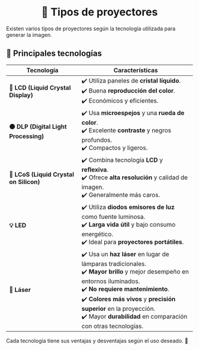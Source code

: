 <div align="center">

  # 🎥 Tipos de proyectores  

</div>

Existen varios tipos de proyectores según la tecnología utilizada para generar la imagen.  

## 📌 Principales tecnologías  
| **Tecnología**           | **Características**                                                                                                                                     |
|--------------------------|--------------------------------------------------------------------------------------------------------------------------------------------------------|
| **🔷 LCD (Liquid Crystal Display)** | ✔️ Utiliza paneles de **cristal líquido**. <br> ✔️ Buena **reproducción del color**. <br> ✔️ Económicos y eficientes.                                              |
| **⚫ DLP (Digital Light Processing)** | ✔️ Usa **microespejos** y una **rueda de color**. <br> ✔️ Excelente **contraste** y negros profundos. <br> ✔️ Compactos y ligeros.                                          |
| **🔳 LCoS (Liquid Crystal on Silicon)** | ✔️ Combina tecnología **LCD** y **reflexiva**. <br> ✔️ Ofrece **alta resolución** y calidad de imagen. <br> ✔️ Generalmente más caros.                                           |
| **💡 LED**                | ✔️ Utiliza **diodos emisores de luz** como fuente luminosa. <br> ✔️ **Larga vida útil** y bajo consumo energético. <br> ✔️ Ideal para **proyectores portátiles**.   |
| **🔴 Láser**              | ✔️ Usa un **haz láser** en lugar de lámparas tradicionales. <br> ✔️ **Mayor brillo** y mejor desempeño en entornos iluminados. <br> ✔️ **No requiere mantenimiento**. <br> ✔️ **Colores más vivos** y **precisión superior** en la proyección. <br> ✔️ Mayor **durabilidad** en comparación con otras tecnologías. |



Cada tecnología tiene sus ventajas y desventajas según el uso deseado. 🔎  

